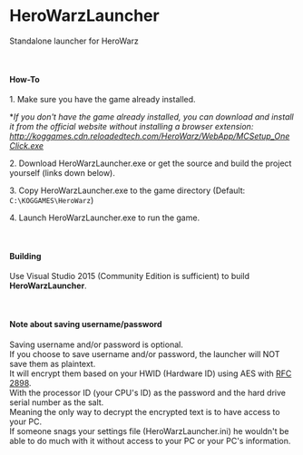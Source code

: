 # HeroWarzLauncher
Standalone launcher for HeroWarz

<br />

#### How-To
1\. Make sure you have the game already installed.

**If you don't have the game already installed, you can download and install it from the official website without installing a browser extension: http://koggames.cdn.reloadedtech.com/HeroWarz/WebApp/MCSetup_OneClick.exe*

2\. Download HeroWarzLauncher.exe or get the source and build the project yourself (links down below).

3\. Copy HeroWarzLauncher.exe to the game directory (Default: `C:\KOGGAMES\HeroWarz`)

4\. Launch HeroWarzLauncher.exe to run the game.

<br />

#### Building
Use Visual Studio 2015 (Community Edition is sufficient) to build **HeroWarzLauncher**.

<br />

#### Note about saving username/password
Saving username and/or password is optional.
<br />
If you choose to save username and/or password, the launcher will NOT save them as plaintext.
<br />
It will encrypt them based on your HWID (Hardware ID) using AES with [RFC 2898](https://tools.ietf.org/html/rfc2898).
<br />
With the processor ID (your CPU's ID) as the password and the hard drive serial number as the salt.
<br />
Meaning the only way to decrypt the encrypted text is to have access to your PC.
<br />
If someone snags your settings file (HeroWarzLauncher.ini) he wouldn't be able to do much with it without access to your PC or your PC's information.
